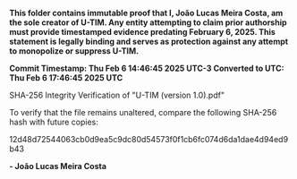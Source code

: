 **This folder contains immutable proof that I, João Lucas Meira Costa, am the sole creator of U-TIM.
Any entity attempting to claim prior authorship must provide timestamped evidence predating February 6, 2025.
This statement is legally binding and serves as protection against any attempt to monopolize or suppress U-TIM.**

**Commit Timestamp: Thu Feb 6 14:46:45 2025 UTC-3
Converted to UTC: Thu Feb 6 17:46:45 2025 UTC**

SHA-256 Integrity Verification of "U-TIM (version 1.0).pdf"

To verify that the file remains unaltered, compare the following SHA-256 hash with future copies:

12d48d72544063cb0d9ea5c9dc80d54573f0f1cb6fc074d6da1dae4d94ed9b43

**- João Lucas Meira Costa**

